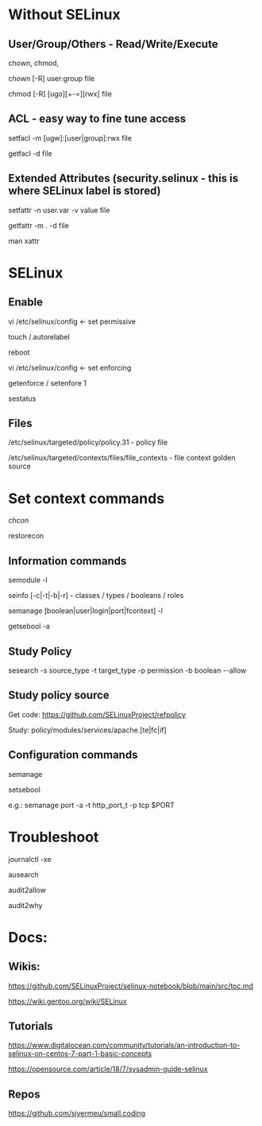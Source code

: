 # Without SELinux

## User/Group/Others - Read/Write/Execute

chown, chmod,

chown [-R] user:group file

chmod [-R] [ugo][+-=][rwx] file

## ACL - easy way to fine tune access

setfacl -m [ugw]:[user|group]:rwx file

getfacl -d file


## Extended Attributes (security.selinux - this is where SELinux label is stored)

setfattr -n user.var -v value file

getfattr -m . -d file

man xattr

# SELinux

## Enable

vi /etc/selinux/config <- set permissive

touch /.autorelabel

reboot

vi /etc/selinux/config <- set enforcing

getenforce / setenfore 1

sestatus

## Files

/etc/selinux/targeted/policy/policy.31 - policy file

/etc/selinux/targeted/contexts/files/file_contexts - file context golden source

# Set context commands

chcon

restorecon

## Information commands

semodule -l

seinfo [-c|-t|-b|-r] - classes / types / booleans / roles

semanage [boolean|user|login|port|fcontext] -l

getsebool -a

## Study Policy

sesearch -s source_type -t target_type -p permission -b boolean --allow

## Study policy source 

Get code: https://github.com/SELinuxProject/refpolicy

Study: policy/modules/services/apache.[te|fc|if]

## Configuration commands

semanage

setsebool

e.g.: semanage port -a -t http_port_t -p tcp $PORT

# Troubleshoot

journalctl -xe

ausearch

audit2allow

audit2why

# Docs:

## Wikis:

https://github.com/SELinuxProject/selinux-notebook/blob/main/src/toc.md

https://wiki.gentoo.org/wiki/SELinux

## Tutorials

https://www.digitalocean.com/community/tutorials/an-introduction-to-selinux-on-centos-7-part-1-basic-concepts

https://opensource.com/article/18/7/sysadmin-guide-selinux

## Repos

https://github.com/sjvermeu/small.coding

